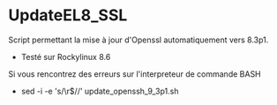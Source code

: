 # UpdateEL8_SSL
Script permettant la mise à jour d'Openssl automatiquement vers 8.3p1.
 - Testé sur Rockylinux 8.6

Si vous rencontrez des erreurs sur l'interpreteur de commande BASH
 - sed -i -e 's/\r$//' update_openssh_9_3p1.sh
